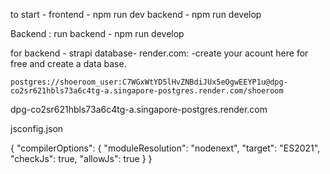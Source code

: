 to start -
frontend - npm run dev
backend - npm run develop

Backend :
run backend - npm run develop

for backend - strapi
database- render.com:
    -create your acount here for free and create a data base.

    postgres://shoeroom_user:C7WGxWtYD5lHvZNBdiJUx5eOgwEEYP1u@dpg-co2sr621hbls73a6c4tg-a.singapore-postgres.render.com/shoeroom
    
dpg-co2sr621hbls73a6c4tg-a.singapore-postgres.render.com

jsconfig.json

{
  "compilerOptions": {
    "moduleResolution": "nodenext",
    "target": "ES2021",
    "checkJs": true,
    "allowJs": true
  }
}
